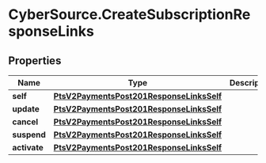 # CyberSource.CreateSubscriptionResponseLinks

## Properties
Name | Type | Description | Notes
------------ | ------------- | ------------- | -------------
**self** | [**PtsV2PaymentsPost201ResponseLinksSelf**](PtsV2PaymentsPost201ResponseLinksSelf.md) |  | [optional] 
**update** | [**PtsV2PaymentsPost201ResponseLinksSelf**](PtsV2PaymentsPost201ResponseLinksSelf.md) |  | [optional] 
**cancel** | [**PtsV2PaymentsPost201ResponseLinksSelf**](PtsV2PaymentsPost201ResponseLinksSelf.md) |  | [optional] 
**suspend** | [**PtsV2PaymentsPost201ResponseLinksSelf**](PtsV2PaymentsPost201ResponseLinksSelf.md) |  | [optional] 
**activate** | [**PtsV2PaymentsPost201ResponseLinksSelf**](PtsV2PaymentsPost201ResponseLinksSelf.md) |  | [optional] 


